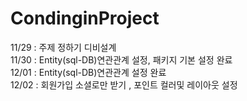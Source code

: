 # CondinginProject
11/29 : 주제 정하기 디비설계<br>
11/30 : Entity(sql-DB)연관관계 설정, 패키지 기본 설정 완료<br>
12/01 : Entity(sql-DB)연관관계 설정 완료<br>
12/02 : 회원가입 소셜로만 받기 , 포인트 컬러및 레이아웃 설정 <br>
